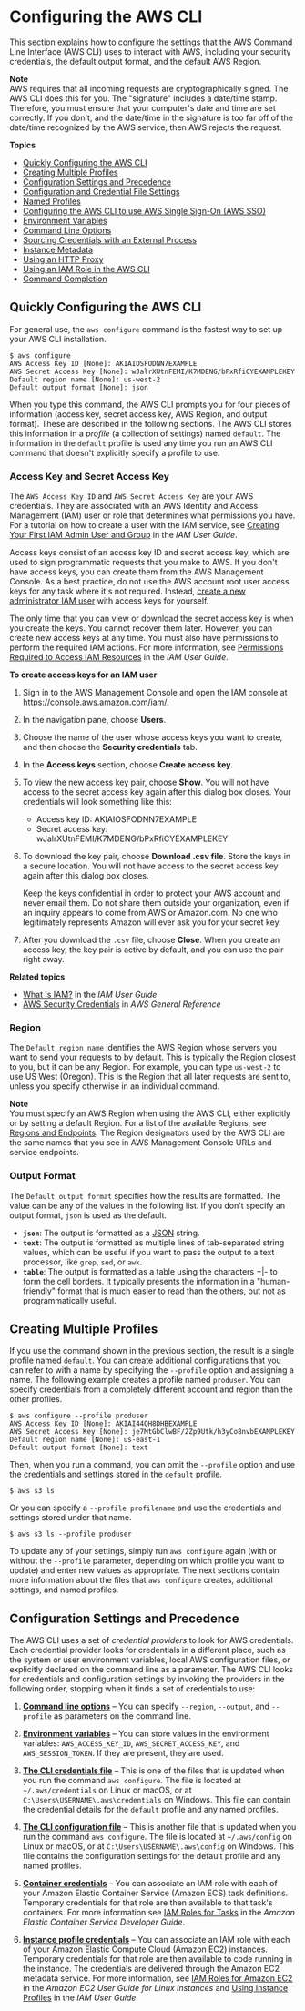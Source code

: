 # Configuring the AWS CLI<a name="cli-chap-configure"></a>

This section explains how to configure the settings that the AWS Command Line Interface \(AWS CLI\) uses to interact with AWS, including your security credentials, the default output format, and the default AWS Region\.

**Note**  
AWS requires that all incoming requests are cryptographically signed\. The AWS CLI does this for you\. The "signature" includes a date/time stamp\. Therefore, you must ensure that your computer's date and time are set correctly\. If you don't, and the date/time in the signature is too far off of the date/time recognized by the AWS service, then AWS rejects the request\.

**Topics**
+ [Quickly Configuring the AWS CLI](#cli-quick-configuration)
+ [Creating Multiple Profiles](#cli-quick-configuration-multi-profiles)
+ [Configuration Settings and Precedence](#config-settings-and-precedence)
+ [Configuration and Credential File Settings](cli-configure-files.md)
+ [Named Profiles](cli-configure-profiles.md)
+ [Configuring the AWS CLI to use AWS Single Sign\-On \(AWS SSO\)](cli-configure-sso.md)
+ [Environment Variables](cli-configure-envvars.md)
+ [Command Line Options](cli-configure-options.md)
+ [Sourcing Credentials with an External Process](cli-configure-sourcing-external.md)
+ [Instance Metadata](cli-configure-metadata.md)
+ [Using an HTTP Proxy](cli-configure-proxy.md)
+ [Using an IAM Role in the AWS CLI](cli-configure-role.md)
+ [Command Completion](cli-configure-completion.md)

## Quickly Configuring the AWS CLI<a name="cli-quick-configuration"></a>

 For general use, the `aws configure` command is the fastest way to set up your AWS CLI installation\.

```
$ aws configure
AWS Access Key ID [None]: AKIAIOSFODNN7EXAMPLE
AWS Secret Access Key [None]: wJalrXUtnFEMI/K7MDENG/bPxRfiCYEXAMPLEKEY
Default region name [None]: us-west-2
Default output format [None]: json
```

When you type this command, the AWS CLI prompts you for four pieces of information \(access key, secret access key, AWS Region, and output format\)\. These are described in the following sections\. The AWS CLI stores this information in a *profile* \(a collection of settings\) named `default`\. The information in the `default` profile is used any time you run an AWS CLI command that doesn't explicitly specify a profile to use\.

### Access Key and Secret Access Key<a name="cli-quick-configuration-creds"></a>

The `AWS Access Key ID` and `AWS Secret Access Key` are your AWS credentials\. They are associated with an AWS Identity and Access Management \(IAM\) user or role that determines what permissions you have\. For a tutorial on how to create a user with the IAM service, see [Creating Your First IAM Admin User and Group](https://docs.aws.amazon.com/IAM/latest/UserGuide/getting-started_create-admin-group.html) in the *IAM User Guide*\.

Access keys consist of an access key ID and secret access key, which are used to sign programmatic requests that you make to AWS\. If you don't have access keys, you can create them from the AWS Management Console\. As a best practice, do not use the AWS account root user access keys for any task where it's not required\. Instead, [create a new administrator IAM user](https://docs.aws.amazon.com/IAM/latest/UserGuide/getting-started_create-admin-group.html) with access keys for yourself\.

The only time that you can view or download the secret access key is when you create the keys\. You cannot recover them later\. However, you can create new access keys at any time\. You must also have permissions to perform the required IAM actions\. For more information, see [Permissions Required to Access IAM Resources](https://docs.aws.amazon.com/IAM/latest/UserGuide/access_permissions-required.html) in the *IAM User Guide*\.

**To create access keys for an IAM user**

1. Sign in to the AWS Management Console and open the IAM console at [https://console\.aws\.amazon\.com/iam/](https://console.aws.amazon.com/iam/)\.

1. In the navigation pane, choose **Users**\.

1. Choose the name of the user whose access keys you want to create, and then choose the **Security credentials** tab\.

1. In the **Access keys** section, choose **Create access key**\.

1. To view the new access key pair, choose **Show**\. You will not have access to the secret access key again after this dialog box closes\. Your credentials will look something like this:
   + Access key ID: AKIAIOSFODNN7EXAMPLE
   + Secret access key: wJalrXUtnFEMI/K7MDENG/bPxRfiCYEXAMPLEKEY

1. To download the key pair, choose **Download \.csv file**\. Store the keys in a secure location\. You will not have access to the secret access key again after this dialog box closes\.

   Keep the keys confidential in order to protect your AWS account and never email them\. Do not share them outside your organization, even if an inquiry appears to come from AWS or Amazon\.com\. No one who legitimately represents Amazon will ever ask you for your secret key\.

1. After you download the `.csv` file, choose **Close**\. When you create an access key, the key pair is active by default, and you can use the pair right away\.

**Related topics**
+ [What Is IAM?](https://docs.aws.amazon.com/IAM/latest/UserGuide/introduction.html) in the *IAM User Guide*
+ [AWS Security Credentials](https://docs.aws.amazon.com/general/latest/gr/aws-security-credentials.html) in *AWS General Reference* 

### Region<a name="cli-quick-configuration-region"></a>

The `Default region name` identifies the AWS Region whose servers you want to send your requests to by default\. This is typically the Region closest to you, but it can be any Region\. For example, you can type `us-west-2` to use US West \(Oregon\)\. This is the Region that all later requests are sent to, unless you specify otherwise in an individual command\.

**Note**  
You must specify an AWS Region when using the AWS CLI, either explicitly or by setting a default Region\. For a list of the available Regions, see [Regions and Endpoints](https://docs.aws.amazon.com/general/latest/gr/rande.html)\. The Region designators used by the AWS CLI are the same names that you see in AWS Management Console URLs and service endpoints\.

### Output Format<a name="cli-quick-configuration-format"></a>

The `Default output format` specifies how the results are formatted\. The value can be any of the values in the following list\. If you don't specify an output format, `json` is used as the default\.
+ **`json`**: The output is formatted as a [JSON](https://json.org/) string\.
+ **`text`**: The output is formatted as multiple lines of tab\-separated string values, which can be useful if you want to pass the output to a text processor, like `grep`, `sed`, or `awk`\.
+ **`table`**: The output is formatted as a table using the characters \+\|\- to form the cell borders\. It typically presents the information in a "human\-friendly" format that is much easier to read than the others, but not as programmatically useful\.

## Creating Multiple Profiles<a name="cli-quick-configuration-multi-profiles"></a>

If you use the command shown in the previous section, the result is a single profile named `default`\. You can create additional configurations that you can refer to with a name by specifying the `--profile` option and assigning a name\. The following example creates a profile named `produser`\. You can specify credentials from a completely different account and region than the other profiles\.

```
$ aws configure --profile produser
AWS Access Key ID [None]: AKIAI44QH8DHBEXAMPLE
AWS Secret Access Key [None]: je7MtGbClwBF/2Zp9Utk/h3yCo8nvbEXAMPLEKEY
Default region name [None]: us-east-1
Default output format [None]: text
```

Then, when you run a command, you can omit the `--profile` option and use the credentials and settings stored in the `default` profile\.

```
$ aws s3 ls
```

Or you can specify a `--profile profilename` and use the credentials and settings stored under that name\.

```
$ aws s3 ls --profile produser
```

To update any of your settings, simply run `aws configure` again \(with or without the `--profile` parameter, depending on which profile you want to update\) and enter new values as appropriate\. The next sections contain more information about the files that `aws configure` creates, additional settings, and named profiles\.

## Configuration Settings and Precedence<a name="config-settings-and-precedence"></a>

The AWS CLI uses a set of *credential providers* to look for AWS credentials\. Each credential provider looks for credentials in a different place, such as the system or user environment variables, local AWS configuration files, or explicitly declared on the command line as a parameter\. The AWS CLI looks for credentials and configuration settings by invoking the providers in the following order, stopping when it finds a set of credentials to use:

1. **[Command line options](cli-configure-options.md)** – You can specify `--region`, `--output`, and `--profile` as parameters on the command line\.

1. **[Environment variables](cli-configure-envvars.md)** – You can store values in the environment variables: `AWS_ACCESS_KEY_ID`, `AWS_SECRET_ACCESS_KEY`, and `AWS_SESSION_TOKEN`\. If they are present, they are used\.

1. **[The CLI credentials file](cli-configure-files.md)** – This is one of the files that is updated when you run the command `aws configure`\. The file is located at `~/.aws/credentials` on Linux or macOS, or at `C:\Users\USERNAME\.aws\credentials` on Windows\. This file can contain the credential details for the `default` profile and any named profiles\.

1. **[The CLI configuration file](cli-configure-files.md)** – This is another file that is updated when you run the command `aws configure`\. The file is located at `~/.aws/config` on Linux or macOS, or at `C:\Users\USERNAME\.aws\config` on Windows\. This file contains the configuration settings for the default profile and any named profiles\. 

1. **[Container credentials](https://docs.aws.amazon.com/AmazonECS/latest/developerguide/task-iam-roles.html)** – You can associate an IAM role with each of your Amazon Elastic Container Service \(Amazon ECS\) task definitions\. Temporary credentials for that role are then available to that task's containers\. For more information see [IAM Roles for Tasks](https://docs.aws.amazon.com/AmazonECS/latest/developerguide/task-iam-roles.html) in the *Amazon Elastic Container Service Developer Guide*\.

1. **[Instance profile credentials](https://docs.aws.amazon.com/AWSEC2/latest/UserGuide/iam-roles-for-amazon-ec2.html)** – You can associate an IAM role with each of your Amazon Elastic Compute Cloud \(Amazon EC2\) instances\. Temporary credentials for that role are then available to code running in the instance\. The credentials are delivered through the Amazon EC2 metadata service\. For more information, see [IAM Roles for Amazon EC2](https://docs.aws.amazon.com/AWSEC2/latest/UserGuide/iam-roles-for-amazon-ec2.html) in the *Amazon EC2 User Guide for Linux Instances* and [Using Instance Profiles](https://docs.aws.amazon.com/IAM/latest/UserGuide/id_roles_use_switch-role-ec2_instance-profiles.html) in the *IAM User Guide*\.